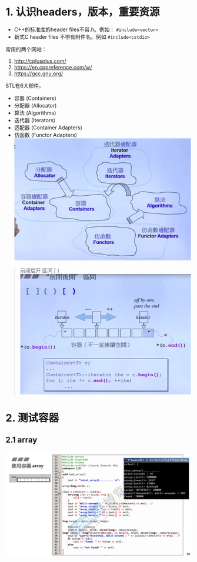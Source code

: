 # 1. 认识headers，版本，重要资源

* C++的标准库的header files不带.h。例如： `#include<vector>`
* 新式C header files 不带有附件名。例如 `#include<cstdio>`

常用的两个网站：
1. http://cplusplus.com/
2. https://en.cppreference.com/w/
3. https://gcc.gnu.org/

STL有6大部件。
* 容器   (Containers)
* 分配器 (Allocator)
* 算法   (Algorithms)
* 迭代器 (Iterators)
* 适配器 (Container Adapters)
* 仿函数  (Functor Adapters)
![](picture/2020-09-16-15-00-24.png)


> 前闭后开 区间 [ )
![](picture/2020-09-16-16-02-38.png)


# 2. 测试容器
## 2.1 array
![](picture/2020-09-21-19-27-01.png)













